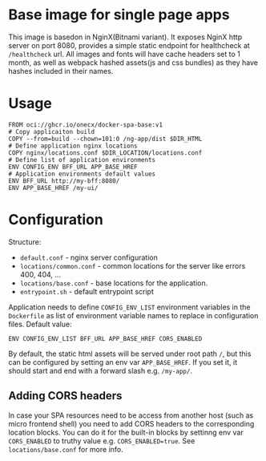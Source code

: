 # Base image for single page apps   

This image is basedon in NginX(Bitnami variant). 
It exposes NginX http server on port 8080, provides a simple static endpoint for healthcheck at `/healthcheck` url. All images and fonts will have cache headers set to 1 month, as well as webpack hashed assets(js and css bundles) as they have hashes included in their names. 

# Usage

```
FROM oci://ghcr.io/onecx/docker-spa-base:v1
# Copy applicaiton build
COPY --from=build --chown=101:0 /ng-app/dist $DIR_HTML
# Define application nginx locations
COPY nginx/locations.conf $DIR_LOCATION/locations.conf
# Define list of application environments
ENV CONFIG_ENV BFF_URL APP_BASE_HREF
# Application environments default values
ENV BFF_URL http://my-bff:8080/
ENV APP_BASE_HREF /my-ui/
```

# Configuration

Structure:
* `default.conf` - nginx server configuration
* `locations/common.conf` - common locations for the server like errors 400, 404, ...
* `locations/base.conf` - base locations for the application.
* `entrypoint.sh` - default entrypoint script

Application needs to define `CONFIG_ENV_LIST` environment variables in the `Dockerfile` as list of environment variable names to replace in configuration files. Default value:
```
ENV CONFIG_ENV_LIST BFF_URL APP_BASE_HREF CORS_ENABLED
```
By default, the static html assets will be served under root path `/`, but this can be configured by setting an env var `APP_BASE_HREF`. If you set it, it should start and end with a forward slash e.g. `/my-app/`.


## Adding CORS headers 

In case your SPA resources need to be access from another host (such as micro frontend shell) you need to add CORS headers to the corresponding location blocks. You can do it for the built-in blocks by settinng env var `CORS_ENABLED` to truthy value e.g. `CORS_ENABLED=true`. See `locations/base.conf` for more info.
